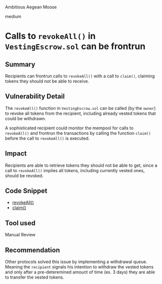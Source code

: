 Ambitious Aegean Moose

medium

# Calls to `revokeAll()` in `VestingEscrow.sol` can be frontrun

## Summary
Recipients can frontrun calls to `revokeAll()` with a call to `claim()`, claiming tokens they should not be able to receive.

## Vulnerability Detail 
The `revokeAll()` function in `VestingEscrow.sol` can be called (by the `owner`) to revoke all tokens from the recipient, including already vested tokens that could be withdrawn. 

A sophisticated recipient could monitor the mempool for calls to `revokeAll()` and frontrun the transactions by calling the function `claim()` before the call to `revokeAll()` is executed.

## Impact
Recipients are able to retrieve tokens they should not be able to get, since a call to `revokeAll()` implies all tokens, including currently vested ones, should be revoked.

## Code Snippet

- [revokeAll()](https://github.com/sherlock-audit/2024-01-rio-vesting-escrow/blob/main/rio-vesting-escrow/src/VestingEscrow.sol#L177-L189)
- [claim()](https://github.com/sherlock-audit/2024-01-rio-vesting-escrow/blob/main/rio-vesting-escrow/src/VestingEscrow.sol#L136-L144)
## Tool used

Manual Review

## Recommendation

Other protocols solved this issue by implementing a withdrawal queue. Meaning the `recipient` signals his intention to withdraw the vested tokens and only after a pre-deteremined amount of time (ex. 3 days) they are able to transfer the vested tokens.